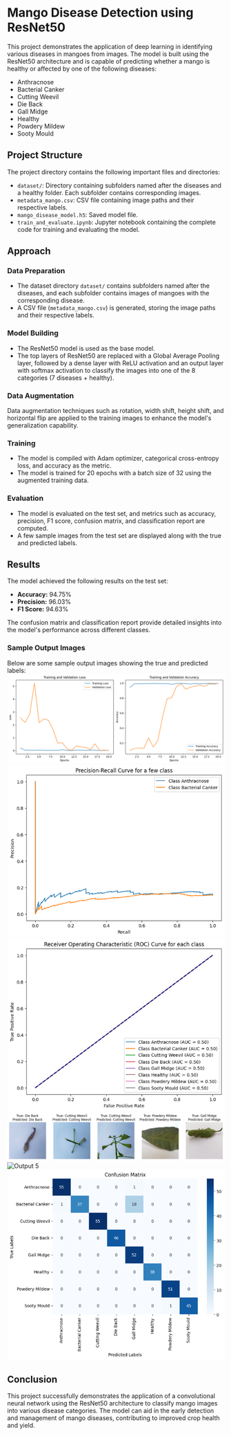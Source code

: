 # Mango Disease Detection using ResNet50

This project demonstrates the application of deep learning in identifying various diseases in mangoes from images. The model is built using the ResNet50 architecture and is capable of predicting whether a mango is healthy or affected by one of the following diseases:

- Anthracnose
- Bacterial Canker
- Cutting Weevil
- Die Back
- Gall Midge
- Healthy
- Powdery Mildew
- Sooty Mould

## Project Structure

The project directory contains the following important files and directories:

- `dataset/`: Directory containing subfolders named after the diseases and a healthy folder. Each subfolder contains corresponding images.
- `metadata_mango.csv`: CSV file containing image paths and their respective labels.
- `mango_disease_model.h5`: Saved model file.
- `train_and_evaluate.ipynb`: Jupyter notebook containing the complete code for training and evaluating the model.

## Approach

### Data Preparation

- The dataset directory `dataset/` contains subfolders named after the diseases, and each subfolder contains images of mangoes with the corresponding disease.
- A CSV file (`metadata_mango.csv`) is generated, storing the image paths and their respective labels.

### Model Building

- The ResNet50 model is used as the base model.
- The top layers of ResNet50 are replaced with a Global Average Pooling layer, followed by a dense layer with ReLU activation and an output layer with softmax activation to classify the images into one of the 8 categories (7 diseases + healthy).

### Data Augmentation

Data augmentation techniques such as rotation, width shift, height shift, and horizontal flip are applied to the training images to enhance the model's generalization capability.

### Training

- The model is compiled with Adam optimizer, categorical cross-entropy loss, and accuracy as the metric.
- The model is trained for 20 epochs with a batch size of 32 using the augmented training data.

### Evaluation

- The model is evaluated on the test set, and metrics such as accuracy, precision, F1 score, confusion matrix, and classification report are computed.
- A few sample images from the test set are displayed along with the true and predicted labels.

## Results

The model achieved the following results on the test set:

- **Accuracy:** 94.75%
- **Precision:** 96.03%
- **F1 Score:** 94.63%

The confusion matrix and classification report provide detailed insights into the model's performance across different classes.

### Sample Output Images

Below are some sample output images showing the true and predicted labels:
![Output 1](./output1.png)
![Output 2](./output2.png)
![Output 3](./output3.png)
![Output 4](./output4.png)
![Output 5](./output5.png)
![Output 6](./output6.png)


## Conclusion

This project successfully demonstrates the application of a convolutional neural network using the ResNet50 architecture to classify mango images into various disease categories. The model can aid in the early detection and management of mango diseases, contributing to improved crop health and yield.
 
